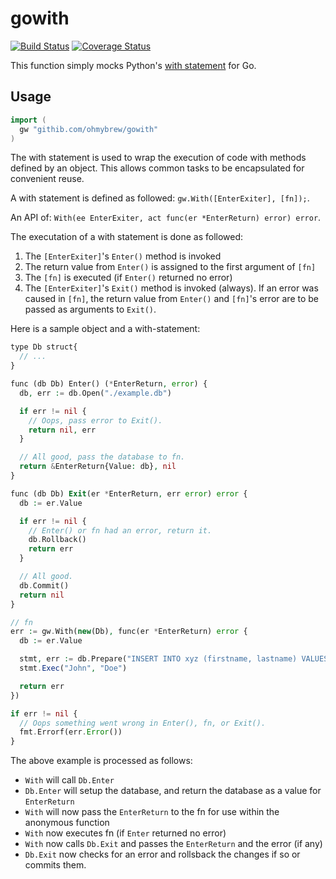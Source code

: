 # gowith

[![Build Status](https://secure.travis-ci.org/ohmybrew/gowith.png?branch=master)](http://travis-ci.org/ohmybrew/gowith)
[![Coverage Status](https://coveralls.io/repos/github/ohmybrew/gowith/badge.svg?branch=master)](https://coveralls.io/github/ohmybrew/gowith?branch=master)

This function simply mocks Python's [with statement](http://docs.python.org/release/2.5.3/ref/with.html) for Go.

## Usage

```go
import (
  gw "githib.com/ohmybrew/gowith"
)
```

The with statement is used to wrap the execution of code with methods defined by an object. This allows common tasks to be encapsulated for convenient reuse.

A with statement is defined as followed: `gw.With([EnterExiter], [fn]);`.

An API of: `With(ee EnterExiter, act func(er *EnterReturn) error) error`.

The executation of a with statement is done as followed:

1. The `[EnterExiter]`'s `Enter()` method is invoked
2. The return value from `Enter()` is assigned to the first argument of `[fn]`
3. The `[fn]` is executed (if `Enter()` returned no error)
4. The `[EnterExiter]`'s `Exit()` method is invoked (always). If an error was caused in `[fn]`, the return value from `Enter()` and `[fn]`'s error are to be passed as arguments to `Exit()`.

Here is a sample object and a with-statement:

```php
type Db struct{
  // ...
}

func (db Db) Enter() (*EnterReturn, error) {
  db, err := db.Open("./example.db")

  if err != nil {
    // Oops, pass error to Exit().
    return nil, err
  }

  // All good, pass the database to fn.
  return &EnterReturn{Value: db}, nil
}

func (db Db) Exit(er *EnterReturn, err error) error {
  db := er.Value

  if err != nil {
    // Enter() or fn had an error, return it.
    db.Rollback()
    return err
  }

  // All good.
  db.Commit()
  return nil
}

// fn
err := gw.With(new(Db), func(er *EnterReturn) error {
  db := er.Value

  stmt, err := db.Prepare("INSERT INTO xyz (firstname, lastname) VALUES (?, ?)")
  stmt.Exec("John", "Doe")

  return err
})

if err != nil {
  // Oops something went wrong in Enter(), fn, or Exit().
  fmt.Errorf(err.Error())
}
```

The above example is processed as follows:

+ `With` will call `Db.Enter`
+ `Db.Enter` will setup the database, and return the database as a value for `EnterReturn`
+ `With` will now pass the `EnterReturn` to the fn for use within the anonymous function
+ `With` now executes fn (if `Enter` returned no error)
+ `With` now calls `Db.Exit` and passes the `EnterReturn` and the error (if any)
+ `Db.Exit` now checks for an error and rollsback the changes if so or commits them.